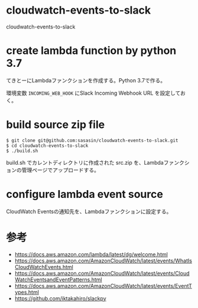# cloudwatch-events-to-slack
cloudwatch-events-to-slack

# create lambda function by python 3.7

てきとーにLambdaファンクションを作成する。Python 3.7で作る。

環境変数 `INCOMING_WEB_HOOK` にSlack Incoming Webhook URL を設定しておく。

# build source zip file

```
$ git clone git@github.com:sasasin/cloudwatch-events-to-slack.git
$ cd cloudwatch-events-to-slack
$ ./build.sh
```

build.sh でカレントディレクトリに作成された src.zip を、Lambdaファンクションの管理ページでアップロードする。

# configure lambda event source

CloudWatch Eventsの通知先を、Lambdaファンクションに設定する。

# 参考

* https://docs.aws.amazon.com/lambda/latest/dg/welcome.html
* https://docs.aws.amazon.com/AmazonCloudWatch/latest/events/WhatIsCloudWatchEvents.html
* https://docs.aws.amazon.com/AmazonCloudWatch/latest/events/CloudWatchEventsandEventPatterns.html
* https://docs.aws.amazon.com/AmazonCloudWatch/latest/events/EventTypes.html
* https://github.com/iktakahiro/slackpy
